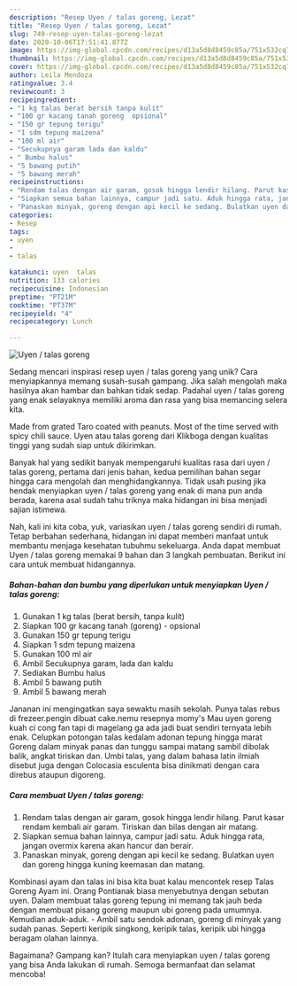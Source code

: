```yaml
---
description: "Resep Uyen / talas goreng, Lezat"
title: "Resep Uyen / talas goreng, Lezat"
slug: 749-resep-uyen-talas-goreng-lezat
date: 2020-10-06T17:51:41.877Z
image: https://img-global.cpcdn.com/recipes/d13a5d8d8459c85a/751x532cq70/uyen-talas-goreng-foto-resep-utama.jpg
thumbnail: https://img-global.cpcdn.com/recipes/d13a5d8d8459c85a/751x532cq70/uyen-talas-goreng-foto-resep-utama.jpg
cover: https://img-global.cpcdn.com/recipes/d13a5d8d8459c85a/751x532cq70/uyen-talas-goreng-foto-resep-utama.jpg
author: Leila Mendoza
ratingvalue: 3.4
reviewcount: 3
recipeingredient:
- "1 kg talas berat bersih tanpa kulit"
- "100 gr kacang tanah goreng  opsional"
- "150 gr tepung terigu"
- "1 sdm tepung maizena"
- "100 ml air"
- "Secukupnya garam lada dan kaldu"
- " Bumbu halus"
- "5 bawang putih"
- "5 bawang merah"
recipeinstructions:
- "Rendam talas dengan air garam, gosok hingga lendir hilang. Parut kasar rendam kembali air garam. Tiriskan dan bilas dengan air matang."
- "Siapkan semua bahan lainnya, campur jadi satu. Aduk hingga rata, jangan overmix karena akan hancur dan berair."
- "Panaskan minyak, goreng dengan api kecil ke sedang. Bulatkan uyen dan goreng hingga kuning keemasan dan matang."
categories:
- Resep
tags:
- uyen
- 
- talas

katakunci: uyen  talas 
nutrition: 133 calories
recipecuisine: Indonesian
preptime: "PT21M"
cooktime: "PT37M"
recipeyield: "4"
recipecategory: Lunch

---
```



![Uyen / talas goreng](https://img-global.cpcdn.com/recipes/d13a5d8d8459c85a/751x532cq70/uyen-talas-goreng-foto-resep-utama.jpg)

Sedang mencari inspirasi resep uyen / talas goreng yang unik? Cara menyiapkannya memang susah-susah gampang. Jika salah mengolah maka hasilnya akan hambar dan bahkan tidak sedap. Padahal uyen / talas goreng yang enak selayaknya memiliki aroma dan rasa yang bisa memancing selera kita.

Made from grated Taro coated with peanuts. Most of the time served with spicy chili sauce. Uyen atau talas goreng dari Klikboga dengan kualitas tinggi yang sudah siap untuk dikirimkan.

Banyak hal yang sedikit banyak mempengaruhi kualitas rasa dari uyen / talas goreng, pertama dari jenis bahan, kedua pemilihan bahan segar hingga cara mengolah dan menghidangkannya. Tidak usah pusing jika hendak menyiapkan uyen / talas goreng yang enak di mana pun anda berada, karena asal sudah tahu triknya maka hidangan ini bisa menjadi sajian istimewa.


Nah, kali ini kita coba, yuk, variasikan uyen / talas goreng sendiri di rumah. Tetap berbahan sederhana, hidangan ini dapat memberi manfaat untuk membantu menjaga kesehatan tubuhmu sekeluarga. Anda dapat membuat Uyen / talas goreng memakai 9 bahan dan 3 langkah pembuatan. Berikut ini cara untuk membuat hidangannya.

<!--inarticleads1-->

##### Bahan-bahan dan bumbu yang diperlukan untuk menyiapkan Uyen / talas goreng:

1. Gunakan 1 kg talas (berat bersih, tanpa kulit)
1. Siapkan 100 gr kacang tanah (goreng) - opsional
1. Gunakan 150 gr tepung terigu
1. Siapkan 1 sdm tepung maizena
1. Gunakan 100 ml air
1. Ambil Secukupnya garam, lada dan kaldu
1. Sediakan  Bumbu halus
1. Ambil 5 bawang putih
1. Ambil 5 bawang merah


Jananan ini mengingatkan saya sewaktu masih sekolah. Punya talas rebus di frezeer.pengin dibuat cake.nemu resepnya momy&#39;s Mau uyen goreng kuah ci cong fan tapi di magelang ga ada jadi buat sendiri ternyata lebih enak. Celupkan potongan talas kedalam adonan tepung hingga marat Goreng dalam minyak panas dan tunggu sampai matang sambil dibolak balik, angkat tiriskan dan. Umbi talas, yang dalam bahasa latin ilmiah disebut juga dengan Colocasia esculenta bisa dinikmati dengan cara direbus ataupun digoreng. 

<!--inarticleads2-->

##### Cara membuat Uyen / talas goreng:

1. Rendam talas dengan air garam, gosok hingga lendir hilang. Parut kasar rendam kembali air garam. Tiriskan dan bilas dengan air matang.
1. Siapkan semua bahan lainnya, campur jadi satu. Aduk hingga rata, jangan overmix karena akan hancur dan berair.
1. Panaskan minyak, goreng dengan api kecil ke sedang. Bulatkan uyen dan goreng hingga kuning keemasan dan matang.


Kombinasi ayam dan talas ini bisa kita buat kalau mencontek resep Talas Goreng Ayam ini. Orang Pontianak biasa menyebutnya dengan sebutan uyen. Dalam membuat talas goreng tepung ini memang tak jauh beda dengan membuat pisang goreng maupun ubi goreng pada umumnya. Kemudian aduk-aduk. - Ambil satu sendok adonan, goreng di minyak yang sudah panas. Seperti keripik singkong, keripik talas, keripik ubi hingga beragam olahan lainnya. 

Bagaimana? Gampang kan? Itulah cara menyiapkan uyen / talas goreng yang bisa Anda lakukan di rumah. Semoga bermanfaat dan selamat mencoba!
